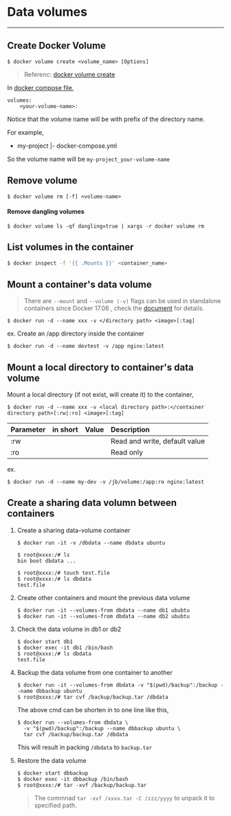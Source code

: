 # Data volumes
---


## Create Docker Volume

```
$ docker volume create <volume_name> [Options]
```

> Referenc: [docker volume create](https://docs.docker.com/engine/reference/commandline/volume_create/)



In [docker compose file](https://docs.docker.com/compose/compose-file/#volume-configuration-reference), 

```
volumes:
    <your-volume-name>:
```

Notice that the volume name will be with prefix of the directory name. 

For example, 

- my-project
  |- docker-compose.yml

So the volume name will be `my-project_your-volume-name`


## Remove volume

```
$ docker volume rm [-f] <volume-name>
```


#### Remove dangling volumes

```
$ docker volume ls -qf dangling=true | xargs -r docker volume rm
```



## List volumes in the container

```bash
$ docker inspect -f '{{ .Mounts }}' <container_name>
```




## Mount a container's data volume


> There are `--mount` and `--volume (-v)` flags can be used in standalone containers since Docker 17.06 , check the [document](https://docs.docker.com/storage/volumes) for details.


````
$ docker run -d --name xxx -v </directory path> <image>[:tag]
````

ex.  Create an /app directory inside the container

```
$ docker run -d --name devtest -v /app nginx:latest
```

## Mount a local directory to container's data volume

Mount a local directory (if not exist, will create it) to the container,

```
$ docker run -d --name xxx -v <local directory path>:</container directory path>[:rw|:ro] <image>[:tag]
```
|        Parameter        | in short | Value | Description |
|:------------------------|:--------:|:-----:|:------------|
| :rw |  | | Read and write, default value |
| :ro |  | | Read only |

ex.
```
$ docker run -d --name my-dev -v /jb/volume:/app:ro nginx:latest
```



## Create a sharing data volumn between containers

1. Create a sharing data-volume container

    ```
    $ docker run -it -v /dbdata --name dbdata ubuntu
    
    $ root@xxxx:/# ls
    bin boot dbdata ... 

    $ root@xxxx:/# touch test.file
    $ root@xxxx:/# ls dbdata
    test.file 

    ```

2. Create other containers and mount the previous data volume

    ```
    $ docker run -it --volumes-from dbdata --name db1 ububtu
    $ docker run -it --volumes-from dbdata --name db2 ububtu
    ```

3. Check the data volume in db1 or db2

    ```
    $ docker start db1
    $ docker exec -it db1 /bin/bash
    $ root@xxxx:/# ls dbdata
    test.file
    ```

4. Backup the data volume from one container to another

   ```
   $ docker run -it --volumes-from dbdata -v "$(pwd)/backup":/backup --name dbbackup ubuntu 
   $ root@xxxx:/# tar cvf /backup/backup.tar /dbdata
   ```

   The above cmd can be shorten in to one line like this,
   ```
   $ docker run --volumes-from dbdata \ 
     -v "$(pwd)/backup":/backup --name dbbackup ubuntu \
     tar cvf /backup/backup.tar /dbdata 
   ```

   This will result in packing `/dbdata` to `backup.tar` 

5. Restore the data volume
   
   ```
   $ docker start dbbackup
   $ docker exec -it dbbackup /bin/bash
   $ root@xxxx:/# tar -xvf /backup/backup.tar 
   ```
   
   > The commnad `tar -xvf /xxxx.tar -C /zzz/yyyy` to unpack it to specified path.

